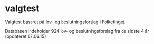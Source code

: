 # valgtest
Valgtest baseret på lov- og beslutningsforslag i Folketinget.

Databasen indeholder 924 lov- og beslutningsforslag fra de sidste 4 år (opdateret 02.06.15)
